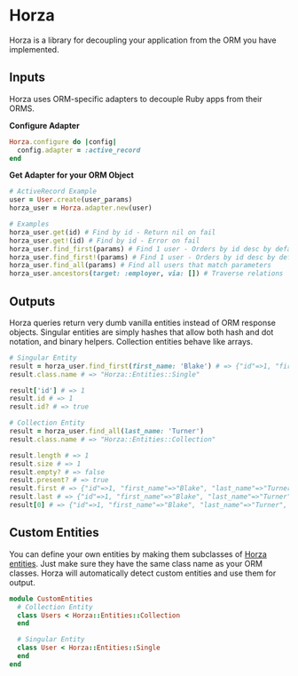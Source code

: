 # Horza

Horza is a library for decoupling your application from the ORM you have implemented.

## Inputs

Horza uses ORM-specific adapters to decouple Ruby apps from their ORMS.

**Configure Adapter**
```ruby
Horza.configure do |config|
  config.adapter = :active_record
end
```

**Get Adapter for your ORM Object**
```ruby
# ActiveRecord Example
user = User.create(user_params)
horza_user = Horza.adapter.new(user)

# Examples
horza_user.get(id) # Find by id - Return nil on fail
horza_user.get!(id) # Find by id - Error on fail
horza_user.find_first(params) # Find 1 user - Orders by id desc by default - Return nil on fail
horza_user.find_first!(params) # Find 1 user - Orders by id desc by default - Error nil on fail
horza_user.find_all(params) # Find all users that match parameters
horza_user.ancestors(target: :employer, via: []) # Traverse relations
```

## Outputs

Horza queries return very dumb vanilla entities instead of ORM response objects.
Singular entities are simply hashes that allow both hash and dot notation, and binary helpers.
Collection entities behave like arrays.

```ruby
# Singular Entity
result = horza_user.find_first(first_name: 'Blake') # => {"id"=>1, "first_name"=>"Blake", "last_name"=>"Turner", "employer_id"=>nil}
result.class.name # => "Horza::Entities::Single"

result['id'] # => 1
result.id # => 1
result.id? # => true

# Collection Entity
result = horza_user.find_all(last_name: 'Turner')
result.class.name # => "Horza::Entities::Collection"

result.length # => 1
result.size # => 1
result.empty? # => false
result.present? # => true
result.first # => {"id"=>1, "first_name"=>"Blake", "last_name"=>"Turner", "employer_id"=>nil}
result.last # => {"id"=>1, "first_name"=>"Blake", "last_name"=>"Turner", "employer_id"=>nil}
result[0] # => {"id"=>1, "first_name"=>"Blake", "last_name"=>"Turner", "employer_id"=>nil}
```

## Custom Entities

You can define your own entities by making them subclasses of [Horza entities](https://github.com/onfido/horza/tree/master/lib/horza/entities). Just make sure they have the same class name as your ORM classes. Horza will automatically detect custom entities and use them for output.

```ruby
module CustomEntities
  # Collection Entity
  class Users < Horza::Entities::Collection
  end

  # Singular Entity
  class User < Horza::Entities::Single
  end
end
```
